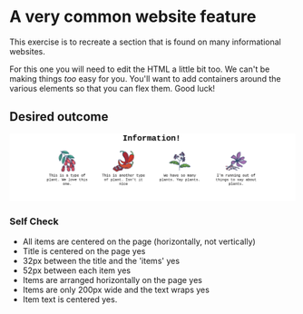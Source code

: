 # A very common website feature

This exercise is to recreate a section that is found on many informational
websites.

For this one you will need to edit the HTML a little bit too. We can't be making
things _too_ easy for you. You'll want to add containers around the various
elements so that you can flex them. Good luck!

## Desired outcome

![desired outcome](./desired-outcome.png)

### Self Check

- All items are centered on the page (horizontally, not vertically)
- Title is centered on the page
  yes
- 32px between the title and the 'items'
  yes
- 52px between each item
  yes
- Items are arranged horizontally on the page
  yes
- Items are only 200px wide and the text wraps
  yes
- Item text is centered
  yes.
